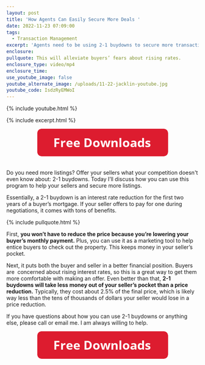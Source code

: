 ```yaml
---
layout: post
title: 'How Agents Can Easily Secure More Deals '
date: 2022-11-23 07:09:00
tags:
  - Transaction Management
excerpt: 'Agents need to be using 2-1 buydowns to secure more transactions. '
enclosure:
pullquote: This will alleviate buyers’ fears about rising rates.
enclosure_type: video/mp4
enclosure_time:
use_youtube_image: false
youtube_alternate_image: /uploads/11-22-jacklin-youtube.jpg
youtube_code: IsdzRyEMWoI
---
```

{% include youtube.html %}

{% include excerpt.html %}

<center><a href="https://join.gochicagolandhomes.com/ask/ab597613744316448f7c74a03df2d370"><img width="343" height="72" src="uploads/FreeDownloadsButton-343.png" /></a></center>

<br>Do you need more listings? Offer your sellers what your competition doesn't even know about: 2-1 buydowns. Today I’ll discuss how you can use this program to help your sellers and secure more listings.&nbsp;

Essentially, a 2-1 buydown is an interest rate reduction for the first two years of a buyer’s mortgage. If your seller offers to pay for one during negotiations, it comes with tons of benefits.

{% include pullquote.html %}

First, **you won’t have to reduce the price because you’re lowering your buyer’s monthly payment.** Plus, you can use it as a marketing tool to help entice buyers to check out the property. This keeps money in your seller’s pocket.&nbsp;

Next, it puts both the buyer and seller in a better financial position. Buyers are&nbsp; concerned about rising interest rates, so this is a great way to get them more comfortable with making an offer. Even better than that, **2-1 buydowns will take less money out of your seller’s pocket than a price reduction.** Typically, they cost about 2.5% of the final price, which is likely way less than the tens of thousands of dollars your seller would lose in a price reduction.&nbsp;

If you have questions about how you can use 2-1 buydowns or anything else, please call or email me. I am always willing to help.&nbsp;

<center><a href="https://join.gochicagolandhomes.com/ask/ab597613744316448f7c74a03df2d370"><img width="343" height="72" src="uploads/FreeDownloadsButton-343.png" /></a></center>
